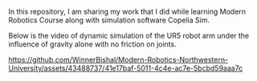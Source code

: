 In this repository, I am sharing my work that I did while learning Modern Robotics Course along with simulation software Copelia Sim.

Below is the video of dynamic simulation of the UR5 robot arm under the influence of gravity alone with no friction on joints.

https://github.com/WinnerBishal/Modern-Robotics-Northwestern-University/assets/43488737/41e17baf-5011-4c4e-ac7e-5bcbd59aaa7c


